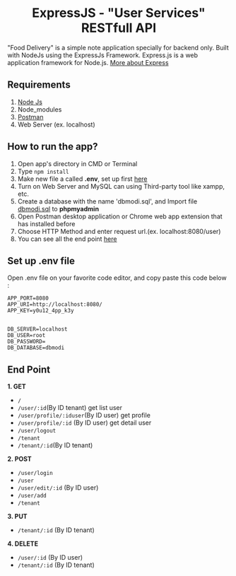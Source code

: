 <h1 align="center">ExpressJS - "User Services" RESTfull API</h1>

"Food Delivery" is a simple note application specially for backend only. Built with NodeJs using the ExpressJs Framework.
Express.js is a web application framework for Node.js. [More about Express](https://en.wikipedia.org/wiki/Express.js)

## Requirements
1. <a href="https://nodejs.org/en/download/">Node Js</a>
2. Node_modules
3. <a href="https://www.getpostman.com/">Postman</a>
4. Web Server (ex. localhost)

## How to run the app?
1. Open app's directory in CMD or Terminal
2. Type `npm install`
3. Make new file a called **.env**, set up first [here](#set-up-env-file)
4. Turn on Web Server and MySQL can using Third-party tool like xampp, etc.
5. Create a database with the name 'dbmodi.sql', and Import file [dbmodi.sql](dbmodi.sql) to **phpmyadmin**
6. Open Postman desktop application or Chrome web app extension that has installed before
7. Choose HTTP Method and enter request url.(ex. localhost:8080/user)
8. You can see all the end point [here](#end-point)

## Set up .env file
Open .env file on your favorite code editor, and copy paste this code below :
```
APP_PORT=8080
APP_URI=http://localhost:8080/
APP_KEY=y0u12_4pp_k3y

                                                     
DB_SERVER=localhost
DB_USER=root
DB_PASSWORD=
DB_DATABASE=dbmodi
```           
## End Point
**1. GET**
* `/`
* `/user/:id`(By ID tenant) get list user
* `/user/profile/:iduser`(By ID user) get profile
* `/user/profile/:id` (By ID user) get detail user
* `/user/logout`
* `/tenant`
* `/tenant/:id`(By ID tenant) 

**2. POST**
* `/user/login`
* `/user`
* `/user/edit/:id` (By ID user)
* `/user/add`
* `/tenant`

**3. PUT**
* `/tenant/:id` (By ID tenant)

**4. DELETE**
* `/user/:id` (By ID user)
* `/tenant/:id` (By ID tenant)

